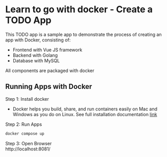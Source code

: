 # Learn to go with docker - Create a TODO App

This TODO app is a sample app to demonstrate the process of creating an app with Docker, consisting of:
- Frontend with Vue JS framework
- Backend with Golang
- Database with MySQL

All components are packaged with docker

## Running Apps with Docker

Step 1: Install docker
- Docker helps you build, share, and run containers easily on Mac and Windows as you do on Linux.
See full installation documentation [link](https://docs.docker.com/engine/install/)

Step 2: Run Apps
```bash
docker compose up
```

Step 3: Open Browser <br>
http://localhost:8081/
